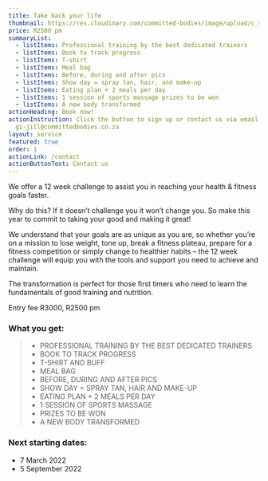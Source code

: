 ```yaml
---
title: Take back your life
thumbnail: https://res.cloudinary.com/committed-bodies/image/upload/c_scale,f_auto,q_auto,w_600/v1642662980/services/membership-Take-Back-Your-Life-Benoni.png
price: R2500 pm
summaryList:
  - listItems: Professional training by the best dedicated trainers
  - listItems: Book to track progress
  - listItems: T-shirt
  - listItems: Meal bag
  - listItems: Before, during and after pics
  - listItems: Show day = spray tan, hair, and make-up
  - listItems: Eating plan + 2 meals per day
  - listItems: 1 session of sports massage prizes to be won
  - listItems: A new body transformed
actionHeading: Book now!
actionInstruction: Click the button to sign up or contact us via email at
  gi-jill@committedbodies.co.za
layout: service
featured: true
order: 1
actionLink: /contact
actionButtonText: Contact us
---
```

We offer a 12 week challenge to assist you in reaching your health & fitness goals faster.

Why do this? If it doesn’t challenge you it won’t change you. So make this year to commit to taking your good and making it great!

We understand that your goals are as unique as you are, so whether you’re on a mission to lose weight, tone up, break a fitness plateau, prepare for a fitness competition or simply change to healthier habits – the 12 week challenge will equip you with the tools and support you need to achieve and maintain.

The transformation is perfect for those first timers who need to learn the fundamentals of good training and nutrition.

Entry fee R3000, R2500 pm

### What you get:

> * PROFESSIONAL TRAINING BY THE BEST DEDICATED TRAINERS
> * BOOK TO TRACK PROGRESS
> * T-SHIRT AND BUFF
> * MEAL BAG
> * BEFORE, DURING AND AFTER PICS
> * SHOW DAY = SPRAY TAN, HAIR AND MAKE-UP
> * EATING PLAN + 2 MEALS PER DAY
> * 1 SESSION OF SPORTS MASSAGE
> * PRIZES TO BE WON
> * A NEW BODY TRANSFORMED

### Next starting dates:

* 7 March 2022
* 5 September 2022